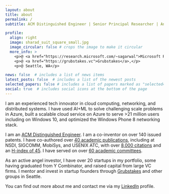 ```yaml
---
layout: about
title: about
permalink: /
subtitle: ACM Distinguished Engineer | Senior Principal Researcher | Angel Investor

profile:
  align: right
  image: sharad_suit_square_small.jpg
  image_circular: false # crops the image to make it circular
  more_info: >
    <p>@ <a href="https://research.microsoft.com/~sagarwal">Microsoft Research</a>,</p>
    <p>@ <a href="https://grubstakes.vc">Grubstakes</a>,</p>
    <p>@ Seattle, WA</p>

news: false  # includes a list of news items
latest_posts: false  # includes a list of the newest posts
selected_papers: false # includes a list of papers marked as "selected={true}"
social: true  # includes social icons at the bottom of the page
---
```


I am an experienced tech innovator in cloud computing, networking, and
distributed systems. I have used AI+ML to solve challenging scale problems in
Azure, built a scalable cloud service on Azure to serve >21 million users
including on Windows 10, and optimized the Windows Phone 8 networking stack.

I am an [ACM Distinguished
Engineer](https://www.acm.org/media-center/2017/november/distinguished-members-2017).
I am a co-inventor on over 140 issued patents. I have co-authored over [40
academic publications](https://sharadagarwal.net/publications/), including at
NSDI, SIGCOMM, MobiSys, and USENIX ATC, with over [8,000
citations](https://scholar.google.com/citations?user=csgUXLsAAAAJ&hl=en) and an
[H-index of 45](https://scholar.google.com/citations?user=csgUXLsAAAAJ&hl=en). I
have served on over [60 academic
committees](https://sharadagarwal.net/professional/).

As an active angel investor, I have over 20 startups in my portfolio, some
having graduated from Y Combinator, and raised capital from large VC firms. I
mentor and invest in startup founders through
[Grubstakes](https://grubstakes.vc) and other groups in Seattle.

You can find out more about me and contact me via my
[LinkedIn](https://www.linkedin.com/in/sharadagarwal2/) profile.